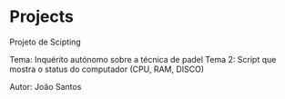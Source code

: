 # Projects
Projeto de Scipting

Tema: Inquérito autónomo sobre a técnica de padel
Tema 2: Script que mostra o status do computador (CPU, RAM, DISCO)

Autor: João Santos
